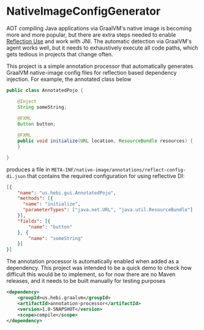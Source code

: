 # NativeImageConfigGenerator

AOT compiling Java applications via GraalVM's native image is becoming more and more popular, but there are extra steps needed to enable [Reflection Use](https://www.graalvm.org/22.0/reference-manual/native-image/Reflection/) and work with JNI. The automatic detection via GraalVM's agent works well, but it needs to exhaustively execute all code paths, which gets tedious in projects that change often.

This project is a simple annotation processor that automatically generates GraalVM native-image config files for reflection based dependency injection. For example, the annotated class below

```java
public class AnnotatedPojo {

    @Inject
    String someString;
    
    @FXML
    Button button;

    @FXML
    public void initialize(URL location, ResourceBundle resources) {
    }

}
```

produces a file in `META-INF/native-image/annotations/reflect-config-di.json` that contains the required configuration for using reflective DI:

```json
[{
    "name": "us.hebi.gui.AnnotatedPojo",
    "methods": [{
      "name": "initialize",
      "parameterTypes": ["java.net.URL", "java.util.ResourceBundle"]
    }],
    "fields": [{
        "name": "button"
    }, {
        "name": "someString"
    }]
}]
```

The annotation processor is automatically enabled when added as a dependency. This project was intended to be a quick demo to check how difficult this would be to implement, so for now there are no Maven releases, and it needs to be built manually for testing purposes

```xml
<dependency>
    <groupId>us.hebi.graalvm</groupId>
    <artifactId>annotation-processor</artifactId>
    <version>1.0-SNAPSHOT</version>
    <scope>compile</scope>
</dependency>
```
